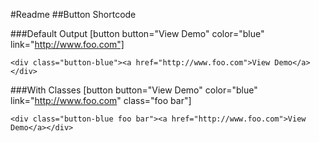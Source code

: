 #Readme
##Button Shortcode

###Default Output
    [button button="View Demo" color="blue" link="http://www.foo.com"]

    <div class="button-blue"><a href="http://www.foo.com">View Demo</a></div>

###With Classes
    [button button="View Demo" color="blue" link="http://www.foo.com" class="foo bar"]

    <div class="button-blue foo bar"><a href="http://www.foo.com">View Demo</a></div>